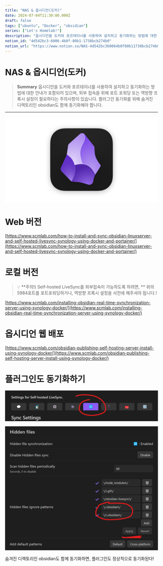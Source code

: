```yaml
---
title: "NAS & 옵시디언(도커)"
date: 2024-07-04T11:30:00.000Z
draft: false
tags: ["ubuntu", "Docker", "obsidian"]
series: ["Let's Homelab!"]
description: "옵시디언을 도커와 포르테이너를 사용하여 설치하고 동기화하는 방법에 대한 안내가 포함되어 있으며, 외부 접속을 위해 포트 포워딩 또는 역방향 프록시 설정이 필요하다는 주의사항이 있습니다. 플러그인 동기화를 위해 숨겨진 디렉토리인 obsidian도 함께 동기화해야 합니다."
notion_id: "4d542bc3-6006-4b0f-80b1-1738bcb274b0"
notion_url: "https://www.notion.so/NAS-4d542bc360064b0f80b11738bcb274b0"
---
```


# NAS & 옵시디언(도커)

> **Summary**
> 옵시디언을 도커와 포르테이너를 사용하여 설치하고 동기화하는 방법에 대한 안내가 포함되어 있으며, 외부 접속을 위해 포트 포워딩 또는 역방향 프록시 설정이 필요하다는 주의사항이 있습니다. 플러그인 동기화를 위해 숨겨진 디렉토리인 obsidian도 함께 동기화해야 합니다.

---


![Image](image_49f5a6ca9beb.png)

# Web 버전

[https://www.scmlab.com/how-to-install-and-sync-obsidian-linuxserver-and-self-hosted-livesync-synology-using-docker-and-portainer/](https://www.scmlab.com/how-to-install-and-sync-obsidian-linuxserver-and-self-hosted-livesync-synology-using-docker-and-portainer/)

# 로컬 버전

> 💡 **주의!) Self-hosted LiveSync를 외부접속이 가능하도록 하려면, **
> 위의 5984포트를 포트포워딩하거나, 역방향 프록시 설정을 사전에 해주셔야 됩니다.!
>
>

[https://www.scmlab.com/installing-obsidian-real-time-synchronization-server-using-synology-docker/](https://www.scmlab.com/installing-obsidian-real-time-synchronization-server-using-synology-docker/)

# 옵시디언 웹 배포

[https://www.scmlab.com/obsidian-publishing-self-hosting-server-install-using-synology-docker/](https://www.scmlab.com/obsidian-publishing-self-hosting-server-install-using-synology-docker/)

# 플러그인도 동기화하기

![Image](image_0bb6c8f86a39.png)

![Image](image_3b4c94a3e6ac.png)

숨겨진 디렉토리인 obsidian도 함께 동기화하면, 플러그인도 정상적으로 동기화된다!

